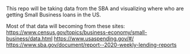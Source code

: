 This repo will be taking data from the SBA and visualizing where who are getting Small Business loans in the US. 

Most of that data will becoming from these sites:
https://www.census.gov/topics/business-economy/small-business/data.html
https://www.usaspending.gov/#/
https://www.sba.gov/document/report--2020-weekly-lending-reports

